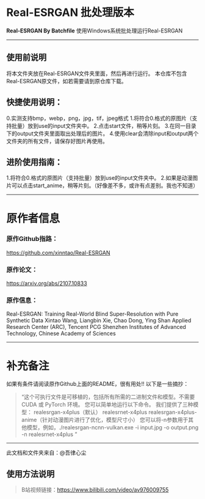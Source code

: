 # Real-ESRGAN 批处理版本
**Real-ESRGAN By Batchfile**
使用Windows系统批处理运行Real-ESRGAN

***

## 使用前说明
将本文件夹放在Real-ESRGAN文件夹里面，然后再进行运行。
本仓库不包含Real-ESRGAN原文件，如若需要请到原仓库下载。

## 快捷使用说明：
0.实测支持bmp，webp，png，jpg，tif，jpeg格式
1.将符合0.格式的原图片（支持批量）放到use的input文件夹中。
2.点击start文件，稍等片刻。
3.在同一目录下的output文件夹里面取出处理后的图片。
4.使用clear会清除input和output两个文件夹的所有文件，请保存好图片再使用。

## 进阶使用指南：
1.将符合0.格式的原图片（支持批量）放到use的input文件夹中。
2.如果是动漫图片可以点击start_anime，稍等片刻。（好像差不多，或许有点差别。我也不知道）

***

# 原作者信息
### 原作Github指路：
https://github.com/xinntao/Real-ESRGAN

### 原作论文：
https://arxiv.org/abs/2107.10833

### 原作信息：
Real-ESRGAN: Training Real-World Blind Super-Resolution with Pure Synthetic Data
Xintao Wang, Liangbin Xie, Chao Dong, Ying Shan
Applied Research Center (ARC), Tencent PCG
Shenzhen Institutes of Advanced Technology, Chinese Academy of Sciences

***

# 补充备注
如果有条件请阅读原作Github上面的README，很有用处!!
以下是一些摘抄：

>   “这个可执行文件是可移植的，包括所有所需的二进制文件和模型。不需要 CUDA 或 PyTorch 环境。
    您可以简单地运行以下命令。
    我们提供了三种模型：
    realesrgan-x4plus（默认）
    realesrnet-x4plus
    realesrgan-x4plus-anime（针对动漫图片进行了优化，模型尺寸小）
    您可以将-n参数用于其他模型，例如，./realesrgan-ncnn-vulkan.exe -i input.jpg -o output.png -n realesrnet-x4plus
    ”

***
此文档和文件夹来自：@吾律心尘
## 使用方法说明
>B站视频链接：https://www.bilibili.com/video/av976009755